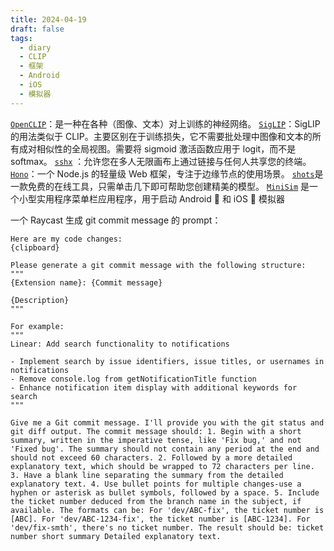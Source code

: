 ```yaml
---
title: 2024-04-19
draft: false
tags:
  - diary
  - CLIP
  - 框架
  - Android
  - iOS
  - 模拟器
---
```


[`OpenCLIP`](https://github.com/openai/CLIP)：是一种在各种（图像、文本）对上训练的神经网络。
[`SigLIP`](https://arxiv.org/abs/2303.15343)：SigLIP 的用法类似于 CLIP。主要区别在于训练损失，它不需要批处理中图像和文本的所有成对相似性的全局视图。需要将 sigmoid 激活函数应用于 logit，而不是 softmax。
[`sshx`](https://sshx.io/) ：允许您在多人无限画布上通过链接与任何人共享您的终端。
[`Hono`](https://hono.dev/)：一个 Node.js 的轻量级 Web 框架，专注于边缘节点的使用场景。
[`shots`](https://shots.so/)是一款免费的在线工具，只需单击几下即可帮助您创建精美的模型。
[`MiniSim`](https://www.minisim.app/) 是一个小型实用程序菜单栏应用程序，用于启动 Android 🤖 和 iOS  模拟器

一个 Raycast 生成 git commit message 的 prompt：

```
Here are my code changes:
{clipboard}

Please generate a git commit message with the following structure:
"""
{Extension name}: {Commit message}

{Description}
"""

For example:
"""
Linear: Add search functionality to notifications 

- Implement search by issue identifiers, issue titles, or usernames in notifications
- Remove console.log from getNotificationTitle function
- Enhance notification item display with additional keywords for search
"""
```


```
Give me a Git commit message. I'll provide you with the git status and git diff output. The commit message should: 1. Begin with a short summary, written in the imperative tense, like 'Fix bug,' and not 'Fixed bug'. The summary should not contain any period at the end and should not exceed 60 characters. 2. Followed by a more detailed explanatory text, which should be wrapped to 72 characters per line. 3. Have a blank line separating the summary from the detailed explanatory text. 4. Use bullet points for multiple changes-use a hyphen or asterisk as bullet symbols, followed by a space. 5. Include the ticket number deduced from the branch name in the subject, if available. The formats can be: For 'dev/ABC-fix', the ticket number is [ABC]. For 'dev/ABC-1234-fix', the ticket number is [ABC-1234]. For 'dev/fix-smth', there's no ticket number. The result should be: ticket number short summary Detailed explanatory text.
```